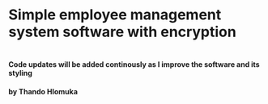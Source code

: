 <h1> Simple employee management system software with encryption <h1/>
  
<h4> Code updates will be added continously as I improve the software and its styling <h4/>

by Thando Hlomuka
